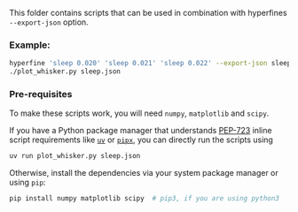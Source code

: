 This folder contains scripts that can be used in combination with hyperfines `--export-json` option.

### Example:

```bash
hyperfine 'sleep 0.020' 'sleep 0.021' 'sleep 0.022' --export-json sleep.json
./plot_whisker.py sleep.json
```

### Pre-requisites

To make these scripts work, you will need `numpy`, `matplotlib` and `scipy`.

If you have a Python package manager that understands [PEP-723](https://peps.python.org/pep-0723/)
inline script requirements like [`uv`](https://github.com/astral-sh/uv) or [`pipx`](https://github.com/pypa/pipx),
you can directly run the scripts using

```bash
uv run plot_whisker.py sleep.json
```

Otherwise, install the dependencies via your system package manager or using `pip`:

```bash
pip install numpy matplotlib scipy  # pip3, if you are using python3
```
